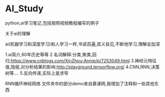 # AI_Study
 python,ai学习笔记,包括按照视频教程编写的例子

关于ai的理解

ai(机器学习和深度学习)和人学习一样,书读百遍,其义自见,不断地学习,理解会加深

1.ai简介,60年历史等等
2.名词解释:分类,聚类,回归,https://www.cnblogs.com/XinZhou-Annie/p/7253049.html
3.神经元特征值,隐层,对分析结果的影响:http://playground.tensorflow.org/
4.CNN,RNN,决策树等....
5.反向传递,实际上是求导

RNN循环神经网络 文件夹中的部分demo来自慕课网,我增加了注释和一些其他东西